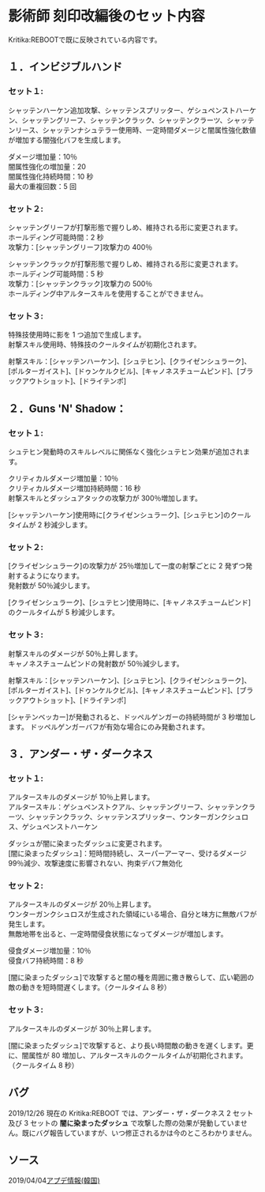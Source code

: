 # 影術師 刻印改編後のセット内容

Kritika:REBOOTで既に反映されている内容です。

## １．インビジブルハンド

### セット１:

シャッテンハーケン追加攻撃、シャッテンスプリッター、ゲシュペンストハーケン、シャッテングリーフ、シャッテンクラック、シャッテンクラーツ、シャッテンリース、シャッテンナシュテラー使用時、一定時間ダメージと闇属性強化数値が増加する闇強化バフを生成します。

ダメージ増加量：10％  
闇属性強化の増加量：20  
闇属性強化持続時間：10 秒  
最大の重複回数：5 回

### セット２:

シャッテングリーフが打撃形態で握りしめ、維持される形に変更されます。  
ホールディング可能時間：2 秒  
攻撃力：[シャッテングリーフ]攻撃力の 400％

シャッテンクラックが打撃形態で握りしめ、維持される形に変更されます。  
ホールディング可能時間：5 秒  
攻撃力：[シャッテンクラック]攻撃力の 500％  
ホールディング中アルタースキルを使用することができません。

### セット３:

特殊技使用時に影を 1 つ追加で生成します。  
射撃スキル使用時、特殊技のクールタイムが初期化されます。

射撃スキル：[シャッテンハーケン]、[シュテヒン]、[クライゼンシュラーク]、[ポルターガイスト]、[ドゥンケルクビル]、[キャノネスチュームピンド]、[ブラックアウトショット]、[ドライテンポ]

## ２．Guns 'N' Shadow：

### セット１:

シュテヒン発動時のスキルレベルに関係なく強化シュテヒン効果が追加されます。

クリティカルダメージ増加量：10％  
クリティカルダメージ増加持続時間：16 秒  
射撃スキルとダッシュアタックの攻撃力が 300％増加します。

[シャッテンハーケン]使用時に[クライゼンシュラーク]、[シュテヒン]のクールタイムが 2 秒減少します。

### セット２:

[クライゼンシュラーク]の攻撃力が 25％増加して一度の射撃ごとに 2 発ずつ発射するようになります。  
発射数が 50％減少します。

[クライゼンシュラーク]、[シュテヒン]使用時に、[キャノネスチュームピンド]のクールタイムが 5 秒減少します。

### セット３:

射撃スキルのダメージが 50％上昇します。  
キャノネスチュームピンドの発射数が 50％減少します。

射撃スキル：[シャッテンハーケン]、[シュテヒン]、[クライゼンシュラーク]、[ポルターガイスト]、[ドゥンケルクビル]、[キャノネスチュームピンド]、[ブラックアウトショット]、[ドライテンポ]

[シャテンベッカー]が発動されると、ドッペルゲンガーの持続時間が 3 秒増加します。 ドッペルゲンガーバフが有効な場合にのみ発動されます。

## ３．アンダー・ザ・ダークネス

### セット１:

アルタースキルのダメージが 10％上昇します。  
アルタースキル：ゲシュペンストクアル、シャッテングリーフ、シャッテンクラーツ、シャッテンクラック、シャッテンスプリッター、ウンターガンクシュロス、ゲシュペンストハーケン

ダッシュが闇に染まったダッシュに変更されます。  
[闇に染まったダッシュ]：短時間持続し、スーパーアーマー、受けるダメージ 99％減少、攻撃速度に影響されない、拘束デバフ無効化

### セット２:

アルタースキルのダメージが 20％上昇します。  
ウンターガンクシュロスが生成された領域にいる場合、自分と味方に無敵バフが発生します。  
無敵地帯を出ると、一定時間侵食状態になってダメージが増加します。

侵食ダメージ増加量：10％  
侵食バフ持続時間：8 秒

[闇に染まったダッシュ]で攻撃すると闇の種を周囲に撒き散らして、広い範囲の敵の動きを短時間遅くします。（クールタイム 8 秒）

### セット３:

アルタースキルのダメージが 30％上昇します。

[闇に染まったダッシュ]で攻撃すると、より長い時間敵の動きを遅くします。更に、闇属性が 80 増加し、アルタースキルのクールタイムが初期化されます。（クールタイム 8 秒）

## バグ

2019/12/26 現在の Kritika:REBOOT では、アンダー・ザ・ダークネス 2 セット及び 3 セットの **闇に染まったダッシュ** で攻撃した際の効果が発動していません。既にバグ報告していますが、いつ修正されるかは今のところわかりません。

## ソース

2019/04/04[アプデ情報(韓国)](http://hkt.hangame.com/News/Notice/%EC%97%85%EB%8D%B0%EC%9D%B4%ED%8A%B8/104062?page=2)
